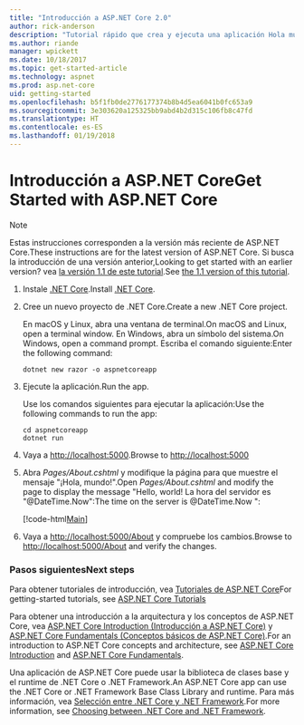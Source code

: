 ```yaml
---
title: "Introducción a ASP.NET Core 2.0"
author: rick-anderson
description: "Tutorial rápido que crea y ejecuta una aplicación Hola mundo sencilla mediante ASP.NET Core."
ms.author: riande
manager: wpickett
ms.date: 10/18/2017
ms.topic: get-started-article
ms.technology: aspnet
ms.prod: asp.net-core
uid: getting-started
ms.openlocfilehash: b5f1fb0de2776177374b8b4d5ea6041b0fc653a9
ms.sourcegitcommit: 3e303620a125325bb9abd4b2d315c106fb8c47fd
ms.translationtype: HT
ms.contentlocale: es-ES
ms.lasthandoff: 01/19/2018
---
```

# <a name="get-started-with-aspnet-core"></a><span data-ttu-id="42d86-103">Introducción a ASP.NET Core</span><span class="sxs-lookup"><span data-stu-id="42d86-103">Get Started with ASP.NET Core</span></span>

> [!NOTE]
> <span data-ttu-id="42d86-104">Estas instrucciones corresponden a la versión más reciente de ASP.NET Core.</span><span class="sxs-lookup"><span data-stu-id="42d86-104">These instructions are for the latest version of ASP.NET Core.</span></span> <span data-ttu-id="42d86-105">Si busca la introducción de una versión anterior,</span><span class="sxs-lookup"><span data-stu-id="42d86-105">Looking to get started with an earlier version?</span></span> <span data-ttu-id="42d86-106">vea [la versión 1.1 de este tutorial](xref:getting-started-1.1).</span><span class="sxs-lookup"><span data-stu-id="42d86-106">See [the 1.1 version of this tutorial](xref:getting-started-1.1).</span></span>

1. <span data-ttu-id="42d86-107">Instale [.NET Core](https://www.microsoft.com/net/core/).</span><span class="sxs-lookup"><span data-stu-id="42d86-107">Install [.NET Core](https://www.microsoft.com/net/core/).</span></span>

2. <span data-ttu-id="42d86-108">Cree un nuevo proyecto de .NET Core.</span><span class="sxs-lookup"><span data-stu-id="42d86-108">Create a new .NET Core project.</span></span>

   <span data-ttu-id="42d86-109">En macOS y Linux, abra una ventana de terminal.</span><span class="sxs-lookup"><span data-stu-id="42d86-109">On macOS and Linux, open a terminal window.</span></span> <span data-ttu-id="42d86-110">En Windows, abra un símbolo del sistema.</span><span class="sxs-lookup"><span data-stu-id="42d86-110">On Windows, open a command prompt.</span></span> <span data-ttu-id="42d86-111">Escriba el comando siguiente:</span><span class="sxs-lookup"><span data-stu-id="42d86-111">Enter the following command:</span></span>

    ```terminal
    dotnet new razor -o aspnetcoreapp
    ```
    
4. <span data-ttu-id="42d86-112">Ejecute la aplicación.</span><span class="sxs-lookup"><span data-stu-id="42d86-112">Run the app.</span></span>

    <span data-ttu-id="42d86-113">Use los comandos siguientes para ejecutar la aplicación:</span><span class="sxs-lookup"><span data-stu-id="42d86-113">Use the following commands to run the app:</span></span>

    ```terminal
    cd aspnetcoreapp
    dotnet run
    ```

5. <span data-ttu-id="42d86-114">Vaya a [http://localhost:5000](http://localhost:5000).</span><span class="sxs-lookup"><span data-stu-id="42d86-114">Browse to [http://localhost:5000](http://localhost:5000)</span></span>

6. <span data-ttu-id="42d86-115">Abra *Pages/About.cshtml* y modifique la página para que muestre el mensaje "¡Hola, mundo!".</span><span class="sxs-lookup"><span data-stu-id="42d86-115">Open *Pages/About.cshtml* and modify the page to display the message "Hello, world!</span></span> <span data-ttu-id="42d86-116">La hora del servidor es "@DateTime.Now":</span><span class="sxs-lookup"><span data-stu-id="42d86-116">The time on the server is @DateTime.Now ":</span></span>

    [!code-html[Main](getting-started/sample/getting-started/about.cshtml?highlight=9&range=1-9)]

7. <span data-ttu-id="42d86-117">Vaya a [http://localhost:5000/About](http://localhost:5000/About) y compruebe los cambios.</span><span class="sxs-lookup"><span data-stu-id="42d86-117">Browse to [http://localhost:5000/About](http://localhost:5000/About) and verify the changes.</span></span>

### <a name="next-steps"></a><span data-ttu-id="42d86-118">Pasos siguientes</span><span class="sxs-lookup"><span data-stu-id="42d86-118">Next steps</span></span>

<span data-ttu-id="42d86-119">Para obtener tutoriales de introducción, vea [Tutoriales de ASP.NET Core](tutorials/index.md)</span><span class="sxs-lookup"><span data-stu-id="42d86-119">For getting-started tutorials, see [ASP.NET Core Tutorials](tutorials/index.md)</span></span>

<span data-ttu-id="42d86-120">Para obtener una introducción a la arquitectura y los conceptos de ASP.NET Core, vea [ASP.NET Core Introduction (Introducción a ASP.NET Core)](index.md) y [ASP.NET Core Fundamentals (Conceptos básicos de ASP.NET Core)](fundamentals/index.md).</span><span class="sxs-lookup"><span data-stu-id="42d86-120">For an introduction to ASP.NET Core concepts and architecture, see [ASP.NET Core Introduction](index.md) and [ASP.NET Core Fundamentals](fundamentals/index.md).</span></span>

<span data-ttu-id="42d86-121">Una aplicación de ASP.NET Core puede usar la biblioteca de clases base y el runtime de .NET Core o .NET Framework.</span><span class="sxs-lookup"><span data-stu-id="42d86-121">An ASP.NET Core app can use the .NET Core or .NET Framework Base Class Library and runtime.</span></span> <span data-ttu-id="42d86-122">Para más información, vea [Selección entre .NET Core y .NET Framework](https://docs.microsoft.com/dotnet/articles/standard/choosing-core-framework-server).</span><span class="sxs-lookup"><span data-stu-id="42d86-122">For more information, see [Choosing between .NET Core and .NET Framework](https://docs.microsoft.com/dotnet/articles/standard/choosing-core-framework-server).</span></span>
